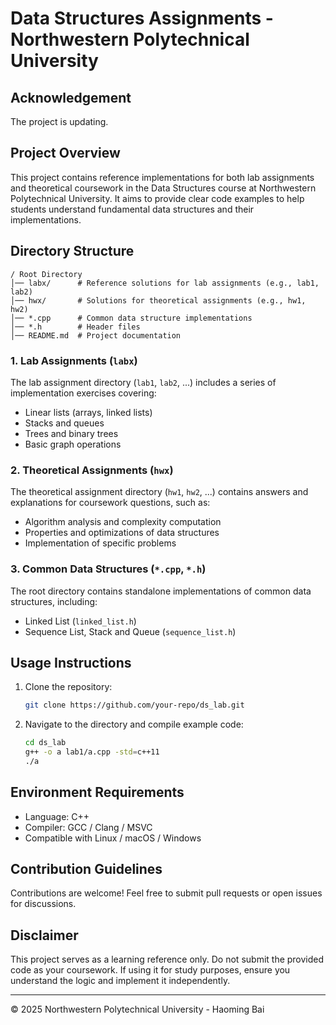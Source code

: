 # Data Structures Assignments - Northwestern Polytechnical University

## Acknowledgement

The project is updating.

## Project Overview
This project contains reference implementations for both lab assignments and theoretical coursework in the Data Structures course at Northwestern Polytechnical University. It aims to provide clear code examples to help students understand fundamental data structures and their implementations.

## Directory Structure
```
/ Root Directory
│── labx/      # Reference solutions for lab assignments (e.g., lab1, lab2)
│── hwx/       # Solutions for theoretical assignments (e.g., hw1, hw2)
│── *.cpp      # Common data structure implementations
│── *.h        # Header files
│── README.md  # Project documentation
```

### 1. Lab Assignments (`labx`)
The lab assignment directory (`lab1`, `lab2`, ...) includes a series of implementation exercises covering:
- Linear lists (arrays, linked lists)
- Stacks and queues
- Trees and binary trees
- Basic graph operations

### 2. Theoretical Assignments (`hwx`)
The theoretical assignment directory (`hw1`, `hw2`, ...) contains answers and explanations for coursework questions, such as:
- Algorithm analysis and complexity computation
- Properties and optimizations of data structures
- Implementation of specific problems

### 3. Common Data Structures (`*.cpp`, `*.h`)
The root directory contains standalone implementations of common data structures, including:
- Linked List (`linked_list.h`)
- Sequence List, Stack and Queue (`sequence_list.h`)

## Usage Instructions
1. Clone the repository:
   ```sh
   git clone https://github.com/your-repo/ds_lab.git
   ```
2. Navigate to the directory and compile example code:
   ```sh
   cd ds_lab
   g++ -o a lab1/a.cpp -std=c++11
   ./a
   ```

## Environment Requirements
- Language: C++
- Compiler: GCC / Clang / MSVC
- Compatible with Linux / macOS / Windows

## Contribution Guidelines
Contributions are welcome! Feel free to submit pull requests or open issues for discussions.

## Disclaimer
This project serves as a learning reference only. Do not submit the provided code as your coursework. If using it for study purposes, ensure you understand the logic and implement it independently.

---

© 2025 Northwestern Polytechnical University - Haoming Bai


